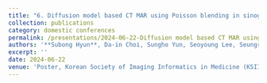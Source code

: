 ```yaml
---
title: "6. Diffusion model based CT MAR using Poisson blending in sinogram domain"
collection: publications
category: domestic conferences
permalink: /presentations/2024-06-22-Diffusion model based CT MAR using Poisson blending in sinogram
authors: '**Subong Hyun**, Da-in Choi, Sungho Yun, Seoyoung Lee, Seungryong Cho'
excerpt: ''
date: 2024-06-22
venue: 'Poster, Korean Society of Imaging Informatics in Medicine (KSIIM)'
---
```

